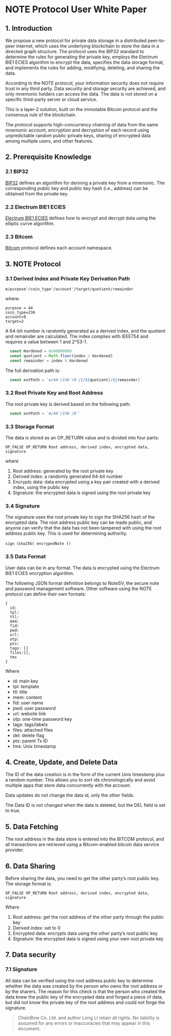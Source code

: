 # NOTE Protocol User White Paper

## 1. Introduction

We propose a new protocol for private data storage in a distributed peer-to-peer internet, which uses the underlying blockchain to store the data in a directed graph structure. The protocol uses the BIP32 standard to determine the rules for generating the private key, employs the Electrum BIE1 ECIES algorithm to encrypt the data, specifies the data storage format, and implements the rules for adding, modifying, deleting, and sharing the data.

According to the NOTE protocol, your information security does not require trust in any third party. Data security and storage security are achieved, and only mnemonic holders can access the data. The data is not stored on a specific third-party server or cloud service.

This is a layer-2 solution, built on the immutable Bitcoin protocol and the consensus rule of the blockchain.

The protocol supports high-concurrency chaining of data from the same mnemonic account, encryption and decryption of each record using unpredictable random public-private keys, sharing of encrypted data among multiple users, and other features.

## 2. Prerequisite Knowledge
### 2.1 BIP32

[BIP32](https://github.com/bitcoin/bips/blob/master/bip-0032.mediawiki) defines an algorithm for deriving a private key from a mnemonic. The corresponding public key and public key hash (i.e., address) can be obtained from the private key.

### 2.2 Electrum BIE1 ECIES

[Electrum BIE1 ECIES](https://github.com/benw46/BIE1) defines how to encrypt and decrypt data using the elliptic curve algorithm.

### 2.3 Bitcom

[Bitcom](https://bitcom.planaria.network/#/?id=bitcom) protocol defines each account namespace.

## 3. NOTE Protocol
### 3.1 Derived Index and Private Key Derivation Path

```plain
m/purpose'/coin_type'/account'/target/quotient/remainder
```
where:

```plain
purpose = 44
coin_type=236
account=0
target=2
```
A 64-bit number is randomly generated as a derived index, and the quotient and remainder are calculated. The index complies with IEEE754 and requires a value between 1 and 2^53-1.

```javascript
  const Hardened = 0x80000000
  const quotient = Math.floor(index / Hardened)
  const remainder = index % Hardened
```
The full derivation path is:
```javascript
  const extPath = `m/44'/236'/0'/2/${quotient}/${remainder}`
```
### 3.2 Root Private Key and Root Address

The root private key is derived based on the following path:

```javascript
  const extPath = `m/44'/236'/0'`
```
### 3.3 Storage Format

The data is stored as an OP_RETURN value and is divided into four parts:

```plain
OP_FALSE OP_RETURN Root address, derived index, encrypted data, signature
```
where 

1. Root address: generated by the root private key
2. Derived index: a randomly generated 64-bit number
3. Encrypts data: data encrypted using a key pair created with a derived index, using the public key
4. Signature: the encrypted data is signed using the root private key

### 3.4 Signature

The signature uses the root private key to sign the SHA256 hash of the encrypted data. The root address public key can be made public, and anyone can verify that the data has not been tampered with using the root address public key. This is used for determining authority.

```plain
sign（sha256( encrypedNote ))
```
### 3.5 Data Format

User data can be in any format. The data is encrypted using the Electrum BIE1 ECIES encryption algorithm.

The following JSON format definition belongs to NoteSV, the secure note and password management software. Other software using the NOTE protocol can define their own formats:


```plain
{
  id:
  tpl:
  ttl:
  mem:
  fid:
  pwd:
  url:
  otp:
  ptx:
  tags: []
  files:[],
  tms
}
```

Where

* id: main key
* tpl: template
* ttl: title
* mem: content
* fid: user name
* pwd: user password
* url: website link
* otp: one-time password key
* tags: tags/labels
* files: attached files
* del: delete flag
* ptx: parent Tx ID
* tms: Unix timestamp

## 4. Create, Update, and Delete Data

The ID of the data creation is in the form of the current Unix timestamp plus a random number. This allows you to sort ids chronologically and avoid multiple apps that store data concurrently with the account.

Data updates do not change the data id, only the other fields.

The Data ID is not changed when the data is deleted, but the DEL field is set to true.


## 5. Data Fetching

The root address in the data store is entered into the BITCOM protocol, and all transactions are retrieved using a Bitcom-enabled bitcoin data service provider.


## 6. Data Sharing

Before sharing the data, you need to get the other party’s root public key. The storage format is:


```plain
OP_FALSE OP_RETURN Root address, derived index, encrypted data, signature
```

Where

1. Root address: get the root address of the other party through the public key
2. Derived index: set to 0
3. Encrypted data: encrypts data using the other party’s root public key
4. Signature: the encrypted data is signed using your own root private key

## 7. Data security
### 7.1 Signature

All data can be verified using the root address public key to determine whether the data was created by the person who owns the root address or by the sharers. The reason for this check is that the person who created the data knew the public key of the encrypted data and forged a piece of data, but did not know the private key of the root address and could not forge the signature.


>ChainBow Co. Ltd. and author Long LI retain all rights. No liability is assumed for any errors or inaccuracies that may appear in this document.


